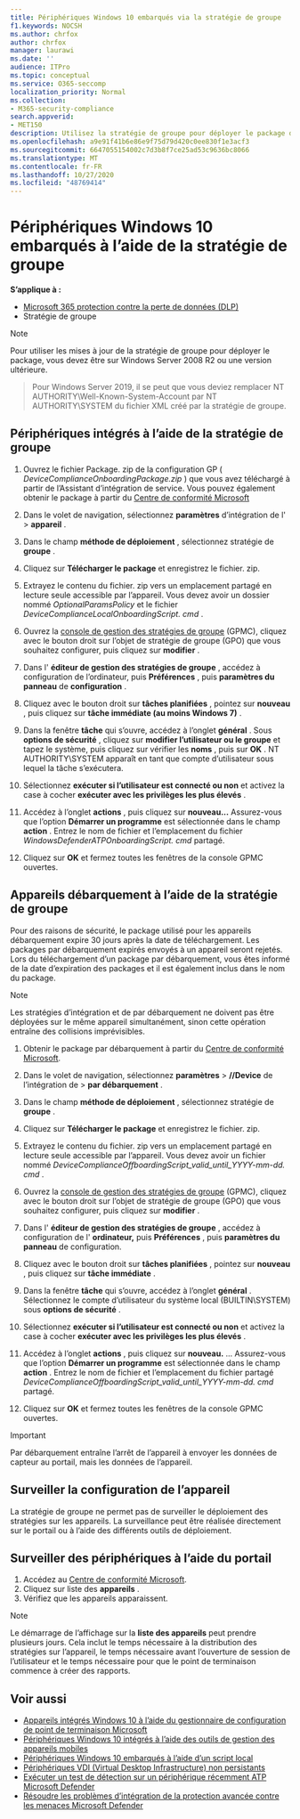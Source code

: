 ```yaml
---
title: Périphériques Windows 10 embarqués via la stratégie de groupe
f1.keywords: NOCSH
ms.author: chrfox
author: chrfox
manager: laurawi
ms.date: ''
audience: ITPro
ms.topic: conceptual
ms.service: O365-seccomp
localization_priority: Normal
ms.collection:
- M365-security-compliance
search.appverid:
- MET150
description: Utilisez la stratégie de groupe pour déployer le package de configuration sur les appareils Windows 10 afin qu’ils soient intégrés au service.
ms.openlocfilehash: a9e91f41b6e86e9f75d79d420c0ee830f1e3acf3
ms.sourcegitcommit: 6647055154002c7d3b8f7ce25ad53c9636bc8066
ms.translationtype: MT
ms.contentlocale: fr-FR
ms.lasthandoff: 10/27/2020
ms.locfileid: "48769414"
---
```

# <a name="onboard-windows-10-devices-using-group-policy"></a>Périphériques Windows 10 embarqués à l’aide de la stratégie de groupe 

**S’applique à :**

- [Microsoft 365 protection contre la perte de données (DLP)](/microsoft-365/compliance/endpoint-dlp-learn-about)
- Stratégie de groupe

> [!NOTE]
> Pour utiliser les mises à jour de la stratégie de groupe pour déployer le package, vous devez être sur Windows Server 2008 R2 ou une version ultérieure.

> Pour Windows Server 2019, il se peut que vous deviez remplacer NT AUTHORITY\Well-Known-System-Account par NT AUTHORITY\SYSTEM du fichier XML créé par la stratégie de groupe.

## <a name="onboard-devices-using-group-policy"></a>Périphériques intégrés à l’aide de la stratégie de groupe

1. Ouvrez le fichier Package. zip de la configuration GP ( *DeviceComplianceOnboardingPackage.zip* ) que vous avez téléchargé à partir de l’Assistant d’intégration de service. Vous pouvez également obtenir le package à partir du [Centre de conformité Microsoft](https://compliance.microsoft.com/compliancesettings/deviceonboarding)

2. Dans le volet de navigation, sélectionnez **paramètres** d’intégration de l'  >  **appareil** .

3. Dans le champ **méthode de déploiement** , sélectionnez stratégie de **groupe** .

4. Cliquez sur **Télécharger le package** et enregistrez le fichier. zip.

5. Extrayez le contenu du fichier. zip vers un emplacement partagé en lecture seule accessible par l’appareil. Vous devez avoir un dossier nommé *OptionalParamsPolicy* et le fichier *DeviceComplianceLocalOnboardingScript. cmd* .

6. Ouvrez la [console de gestion des stratégies de groupe](https://docs.microsoft.com/internet-explorer/ie11-deploy-guide/group-policy-and-group-policy-mgmt-console-ie11) (GPMC), cliquez avec le bouton droit sur l’objet de stratégie de groupe (GPO) que vous souhaitez configurer, puis cliquez sur **modifier** .

7. Dans l' **éditeur de gestion des stratégies de groupe** , accédez à configuration de l’ordinateur, puis **Préférences** , puis **paramètres du panneau** de **configuration** .

8. Cliquez avec le bouton droit sur **tâches planifiées** , pointez sur **nouveau** , puis cliquez sur **tâche immédiate (au moins Windows 7)** .

9. Dans la fenêtre **tâche** qui s’ouvre, accédez à l’onglet **général** . Sous **options de sécurité** , cliquez sur **modifier l’utilisateur ou le groupe** et tapez le système, puis cliquez sur vérifier les **noms** , puis sur **OK** . NT AUTHORITY\SYSTEM apparaît en tant que compte d’utilisateur sous lequel la tâche s’exécutera.

10. Sélectionnez **exécuter si l’utilisateur est connecté ou non** et activez la case à cocher **exécuter avec les privilèges les plus élevés** .

11. Accédez à l’onglet **actions** , puis cliquez sur **nouveau...** Assurez-vous que l’option **Démarrer un programme** est sélectionnée dans le champ **action** . Entrez le nom de fichier et l’emplacement du fichier *WindowsDefenderATPOnboardingScript. cmd* partagé.

12. Cliquez sur **OK** et fermez toutes les fenêtres de la console GPMC ouvertes.


## <a name="offboard-devices-using-group-policy"></a>Appareils débarquement à l’aide de la stratégie de groupe
Pour des raisons de sécurité, le package utilisé pour les appareils débarquement expire 30 jours après la date de téléchargement. Les packages par débarquement expirés envoyés à un appareil seront rejetés. Lors du téléchargement d’un package par débarquement, vous êtes informé de la date d’expiration des packages et il est également inclus dans le nom du package.

> [!NOTE]
> Les stratégies d’intégration et de par débarquement ne doivent pas être déployées sur le même appareil simultanément, sinon cette opération entraîne des collisions imprévisibles.

1. Obtenir le package par débarquement à partir du [Centre de conformité Microsoft](https://compliance.microsoft.com/compliancesettings/deviceonboarding).

2. Dans le volet de navigation, sélectionnez **paramètres**  >  **//Device** de l’intégration de  >  **par débarquement** .

3. Dans le champ **méthode de déploiement** , sélectionnez stratégie de **groupe** .

4. Cliquez sur **Télécharger le package** et enregistrez le fichier. zip.

5. Extrayez le contenu du fichier. zip vers un emplacement partagé en lecture seule accessible par l’appareil. Vous devez avoir un fichier nommé *DeviceComplianceOffboardingScript_valid_until_YYYY-mm-dd. cmd* .

6. Ouvrez la [console de gestion des stratégies de groupe](https://docs.microsoft.com/internet-explorer/ie11-deploy-guide/group-policy-and-group-policy-mgmt-console-ie11) (GPMC), cliquez avec le bouton droit sur l’objet de stratégie de groupe (GPO) que vous souhaitez configurer, puis cliquez sur **modifier** .

7. Dans l' **éditeur de gestion des stratégies de groupe** , accédez à configuration de l' **ordinateur,** puis **Préférences** , puis **paramètres du panneau** de configuration.

8. Cliquez avec le bouton droit sur **tâches planifiées** , pointez sur **nouveau** , puis cliquez sur **tâche immédiate** .

9. Dans la fenêtre **tâche** qui s’ouvre, accédez à l’onglet **général** . Sélectionnez le compte d’utilisateur du système local (BUILTIN\SYSTEM) sous **options de sécurité** .

10. Sélectionnez **exécuter si l’utilisateur est connecté ou non** et activez la case à cocher **exécuter avec les privilèges les plus élevés** .

11. Accédez à l’onglet **actions** , puis cliquez sur **nouveau.** ... Assurez-vous que l’option **Démarrer un programme** est sélectionnée dans le champ **action** . Entrez le nom de fichier et l’emplacement du fichier partagé  *DeviceComplianceOffboardingScript_valid_until_YYYY-mm-dd. cmd* partagé.

12. Cliquez sur **OK** et fermez toutes les fenêtres de la console GPMC ouvertes.

> [!IMPORTANT]
> Par débarquement entraîne l’arrêt de l’appareil à envoyer les données de capteur au portail, mais les données de l’appareil.


## <a name="monitor-device-configuration"></a>Surveiller la configuration de l’appareil
La stratégie de groupe ne permet pas de surveiller le déploiement des stratégies sur les appareils. La surveillance peut être réalisée directement sur le portail ou à l’aide des différents outils de déploiement.

## <a name="monitor-devices-using-the-portal"></a>Surveiller des périphériques à l’aide du portail
1. Accédez au [Centre de conformité Microsoft](https://compliance.microsoft.com/).
2. Cliquez sur liste des **appareils** .
3. Vérifiez que les appareils apparaissent.

> [!NOTE]
> Le démarrage de l’affichage sur la **liste des appareils** peut prendre plusieurs jours. Cela inclut le temps nécessaire à la distribution des stratégies sur l’appareil, le temps nécessaire avant l’ouverture de session de l’utilisateur et le temps nécessaire pour que le point de terminaison commence à créer des rapports.


## <a name="related-topics"></a>Voir aussi
- [Appareils intégrés Windows 10 à l’aide du gestionnaire de configuration de point de terminaison Microsoft](dlp-configure-endpoints-sccm.md)
- [Périphériques Windows 10 intégrés à l’aide des outils de gestion des appareils mobiles](dlp-configure-endpoints-mdm.md)
- [Périphériques Windows 10 embarqués à l’aide d’un script local](dlp-configure-endpoints-script.md)
- [Périphériques VDI (Virtual Desktop Infrastructure) non persistants](dlp-configure-endpoints-vdi.md)
- [Exécuter un test de détection sur un périphérique récemment ATP Microsoft Defender](https://docs.microsoft.com/windows/security/threat-protection/microsoft-defender-atp/run-detection-test)
- [Résoudre les problèmes d’intégration de la protection avancée contre les menaces Microsoft Defender](https://docs.microsoft.com/windows/security/threat-protection/microsoft-defender-atp/troubleshoot-onboarding)
